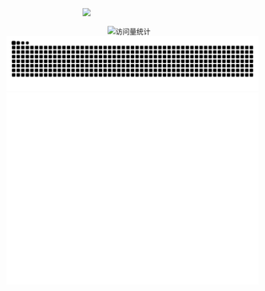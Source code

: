 <!-- copy from https://github.com/Peter-JXL/Peter-JXL -->
<div align="center">

<picture>
    <img src="https://raw.githubusercontent.com/alexnaiman/alexnaiman/master/resources/PusheenCompute.gif" width="200px" style="display: inline-block;"/>
</picture>

<div>&nbsp;</div>

<div>
<img src="https://komarev.com/ghpvc/?username=ncy0201&label=Views&color=orange&style=flat" alt="访问量统计" />&emsp;
</div>

<!-- Snake Code Contribution Map 贪吃蛇代码贡献图 -->
<picture>
  <source media="(prefers-color-scheme: dark)" srcset="https://raw.githubusercontent.com/Peter-JXL/Peter-JXL/output/github-contribution-grid-snake-dark.svg">
  <source media="(prefers-color-scheme: light)" srcset="https://raw.githubusercontent.com/Peter-JXL/Peter-JXL/output/github-contribution-grid-snake.svg">
  <img alt="github contribution grid snake animation" src="https://raw.githubusercontent.com/Peter-JXL/Peter-JXL/output/github-contribution-grid-snake.svg">
</picture>

<!-- metrics 基础资料 -->
<img src="/github-metrics.svg" />

</div>
